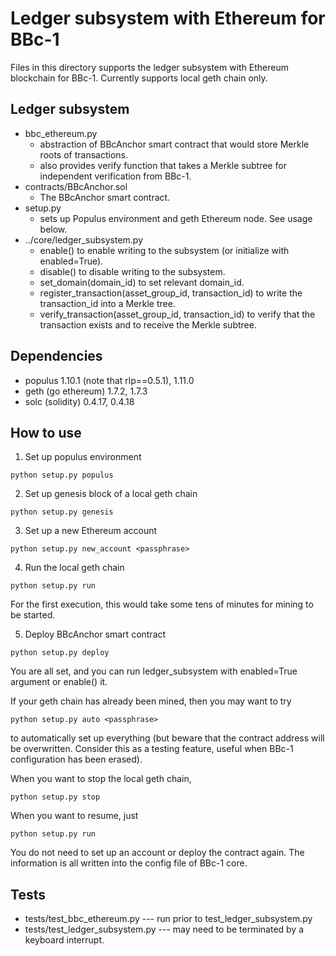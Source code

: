 Ledger subsystem with Ethereum for BBc-1
===
Files in this directory supports the ledger subsystem with Ethereum blockchain for BBc-1.
Currently supports local geth chain only.

## Ledger subsystem
* bbc_ethereum.py
  * abstraction of BBcAnchor smart contract that would store Merkle roots of transactions.
  * also provides verify function that takes a Merkle subtree for independent verification from BBc-1.
* contracts/BBcAnchor.sol
  * The BBcAnchor smart contract.
* setup.py
  * sets up Populus environment and geth Ethereum node. See usage below.
* ../core/ledger_subsystem.py
  * enable() to enable writing to the subsystem (or initialize with enabled=True).
  * disable() to disable writing to the subsystem.
  * set_domain(domain_id) to set relevant domain_id.
  * register_transaction(asset_group_id, transaction_id) to write the transaction_id into a Merkle tree.
  * verify_transaction(asset_group_id, transaction_id) to verify that the transaction exists and to receive the Merkle subtree.

## Dependencies
* populus 1.10.1 (note that rlp==0.5.1), 1.11.0
* geth (go ethereum) 1.7.2, 1.7.3
* solc (solidity) 0.4.17, 0.4.18

## How to use
1. Set up populus environment
```
python setup.py populus
```
2. Set up genesis block of a local geth chain
```
python setup.py genesis
```
3. Set up a new Ethereum account
```
python setup.py new_account <passphrase>
```
4. Run the local geth chain
```
python setup.py run
```
For the first execution, this would take some tens of minutes for mining to be started.

5. Deploy BBcAnchor smart contract
```
python setup.py deploy
```

You are all set, and you can run ledger_subsystem with enabled=True argument or enable() it.

If your geth chain has already been mined, then you may want to try
```
python setup.py auto <passphrase>
```
to automatically set up everything (but beware that the contract address will be overwritten. Consider this as a testing feature, useful when BBc-1 configuration has been erased).

When you want to stop the local geth chain,
```
python setup.py stop
```
When you want to resume, just
```
python setup.py run
```
You do not need to set up an account or deploy the contract again.
The information is all written into the config file of BBc-1 core.

## Tests
* tests/test_bbc_ethereum.py --- run prior to test_ledger_subsystem.py
* tests/test_ledger_subsystem.py --- may need to be terminated by a keyboard interrupt.

